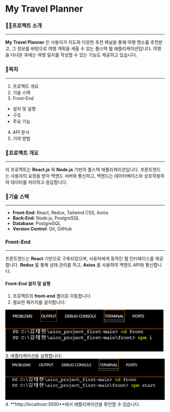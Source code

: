 # My Travel Planner

### 👨‍🏫프로젝트 소개
---
__My Travel Planner__ 은 사용자가 지도와 다양한 추천 패널을 통해 여행 명소를 추천받고, 
그 정보를 바탕으로 여행 계획을 세울 수 있는 풀스택 웹 애플리케이션입니다.
여행을 다녀온 후에는 여행 일지를 작성할 수 있는 기능도 제공하고 있습니다.

### 🧾목차
---
1. 프로젝트 개요
2. 기술 스택
3. Front-End
  + 설치 및 실행
  + 구조
  + 주요 기능
4. API 문서
5. 기여 방법

### 📝프로젝트 개요
---
이 프로젝트는 __React.js__ 와 __Node.js__ 기반의 풀스택 애플리케이션입니다. 프론트엔드는 사용자의 요청을 받아 백엔드 서버와 통신하고, 백엔드는 데이터베이스와 상호작용하여 데이터를 처리하고 응답합니다.

### 🔧기술 스택
---
+ __Front-End__: React, Redux, Tailwind CSS, Axios
+ __Back-End__: Node.js, PostgreSQL
+ __Database__: PostgreSQL
+ __Version Control__: Git, GitHub

### Front-End
---
프론트엔드는 __React__ 기반으로 구축되었으며, 사용자에게 동적인 웹 인터페이스를 제공합니다. __Redux__ 를 통해 상태 관리를 하고, __Axios__ 를 사용하여 백엔드 API와 통신합니다.

#### Front-End 설치 및 실행
1. 프로젝트의 __front-end__ 폴더로 이동합니다.
2. 필요한 패키지를 설치합니다:
<img src="./src/assets/프론트 설치 실행 과정 1.PNG">
3. 애플리케이션을 실행합니다:
<img src="./src/assets/프론트 설치 실행 과정 2.PNG">
4. **http://localhost:3000**에서 애플리케이션을 확인할 수 있습니다.
